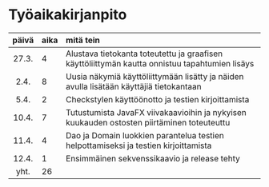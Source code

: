 # Työaikakirjanpito

| päivä | aika | mitä tein  |
| :----:|:-----| :----------|
| 27.3. | 4    | Alustava tietokanta toteutettu ja graafisen käyttöliittymän kautta onnistuu tapahtumien lisäys  |
| 2.4.  | 8    | Uusia näkymiä käyttöliittymään lisätty ja näiden avulla lisätään käyttäjiä tietokantaan         |
| 5.4.  | 2    | Checkstylen käyttöönotto ja testien kirjoittamista                                              |
| 10.4. | 7    | Tutustumista JavaFX viivakaavioihin ja nykyisen kuukauden ostosten piirtäminen toteuteuttu      |
| 11.4. | 4    | Dao ja Domain luokkien parantelua testien helpottamiseksi ja testien kirjoittamista             |
| 12.4. | 1    | Ensimmäinen sekvenssikaavio ja release tehty                                                    |
| yht.  | 26   |                                                                                                 |
